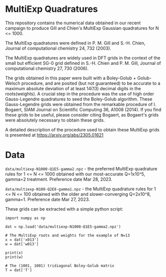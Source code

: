 # MultiExp Quadratures

This repository contains the numerical data obtained in our recent campaign to
produce Gill and Chien's MultiExp Gaussian quadratures for N <= 1000.

The MultiExp quadratures were defined in P. M. Gill and S.-H. Chien, Journal of computational chemistry 24, 732 (2003).

The MultiExp quadratures are widely used in DFT grids in the context of the small but efficient SG-0 grid defined in S.-H. Chien and P. M. Gill, Journal of computational chemistry 27, 730 (2006).

The grids obtained in this paper were built with a Boley-Golub + Golub-Welsch procedure, and are posited (but not guaranteed) to be accurate to a maximum absolute deviation of at least 14(13) decimal digits in the roots(weights). A crucial step in the procedure was the use of high order Gauss-Legendre quadratures to seed the Boley-Golub algorithm. These Gauss-Legendre grids were obtained from the remarkable procedure of I. Bogaert, SIAM Journal on Scientific Computing 36, A1008 (2014). If you find these grids to be useful, please consider citing Bogaert, as Bogaert's grids were absolutely necessary to obtain these grids. 

A detailed description of the procedure used to obtain these MultiExp grids is presented at https://arxiv.org/abs/2305.01621

# Data

`data/multiexp-N1000-Q1E5-gamma2.npz` - the preferred MultiExp quadrature rules for 1
<= N <= 1000 obtained with our most-accurate Q=1x10^5, gamma=2 treatment.
Preference date Mar 28, 2023.

`data/multiexp-N100-Q2E8-gamma1.npz` - the MultiExp quadrature rules for 1
<= N <= 100 obtained with the older and slower-converging Q=2x10^8, gamma=1. 
Preference date Mar 27, 2023.

These grids can be extracted with a simple python script:

```
import numpy as np

dat = np.load('data/multiexp-N1000-Q1E5-gamma2.npz')

# The MultiExp roots and weights for the example of N=13
x = dat['x013']
w = dat['w013']

print(x)
print(w)

# The (1001, 1001) tridiagonal Boley-Golub matrix
T = dat['T']
```
